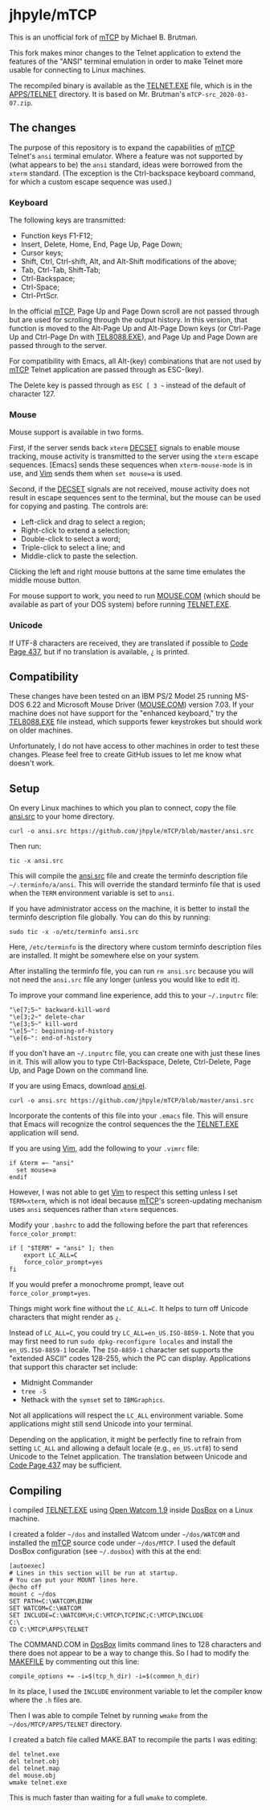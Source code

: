 # jhpyle/mTCP

This is an unofficial fork of [mTCP] by Michael B. Brutman.

This fork makes minor changes to the Telnet application to extend the
features of the "ANSI" terminal emulation in order to make Telnet more
usable for connecting to Linux machines.

The recompiled binary is available as the [TELNET.EXE] file, which is
in the [APPS/TELNET] directory.  It is based on Mr. Brutman's
`mTCP-src_2020-03-07.zip`.

## The changes

The purpose of this repository is to expand the capabilities of [mTCP]
Telnet's `ansi` terminal emulator.  Where a feature was not supported
by (what appears to be) the `ansi` standard, ideas were borrowed from
the `xterm` standard.  (The exception is the Ctrl-backspace keyboard
command, for which a custom escape sequence was used.)

### Keyboard

The following keys are transmitted:

* Function keys F1-F12;
* Insert, Delete, Home, End, Page Up, Page Down;
* Cursor keys;
* Shift, Ctrl, Ctrl-shift, Alt, and Alt-Shift modifications of the above;
* Tab, Ctrl-Tab, Shift-Tab;
* Ctrl-Backspace;
* Ctrl-Space;
* Ctrl-PrtScr.

In the official [mTCP], Page Up and Page Down scroll are not passed
through but are used for scrolling through the output history.  In
this version, that function is moved to the Alt-Page Up and Alt-Page
Down keys (or Ctrl-Page Up and Ctrl-Page Dn with [TEL8088.EXE]), and
Page Up and Page Down are passed through to the server.

For compatibility with Emacs, all Alt-(key) combinations that are not
used by [mTCP] Telnet application are passed through as ESC-(key).

The Delete key is passed through as `ESC [ 3 ~` instead of the default
of character 127.

### Mouse

Mouse support is available in two forms.

First, if the server sends back `xterm` [DECSET] signals to enable
mouse tracking, mouse activity is transmitted to the server using the
`xterm` escape sequences.  [Emacs] sends these sequences when
`xterm-mouse-mode` is in use, and [Vim] sends them when `set mouse=a`
is used.

Second, if the [DECSET] signals are not received, mouse activity does
not result in escape sequences sent to the terminal, but the mouse can
be used for copying and pasting.  The controls are:

* Left-click and drag to select a region;
* Right-click to extend a selection;
* Double-click to select a word;
* Triple-click to select a line; and
* Middle-click to paste the selection.

Clicking the left and right mouse buttons at the same time emulates
the middle mouse button.

For mouse support to work, you need to run [MOUSE.COM] (which should
be available as part of your DOS system) before running [TELNET.EXE].

### Unicode

If UTF-8 characters are received, they are translated if possible to
[Code Page 437], but if no translation is available, `¿` is printed.

## Compatibility

These changes have been tested on an IBM PS/2 Model 25 running MS-DOS
6.22 and Microsoft Mouse Driver ([MOUSE.COM]) version 7.03.  If your
machine does not have support for the "enhanced keyboard," try the
[TEL8088.EXE] file instead, which supports fewer keystrokes but should
work on older machines.

Unfortunately, I do not have access to other machines in order to test
these changes.  Please feel free to create GitHub issues to let me
know what doesn't work.

## Setup

On every Linux machines to which you plan to connect, copy the file
[ansi.src] to your home directory.

    curl -o ansi.src https://github.com/jhpyle/mTCP/blob/master/ansi.src

Then run:

    tic -x ansi.src

This will compile the [ansi.src] file and create the terminfo
description file `~/.terminfo/a/ansi`.  This will override the
standard terminfo file that is used when the `TERM` environment
variable is set to `ansi`.

If you have administrator access on the machine, it is better to
install the terminfo description file globally.  You can do this by
running:

    sudo tic -x -o/etc/terminfo ansi.src

Here, `/etc/terminfo` is the directory where custom terminfo
description files are installed.  It might be somewhere else on your
system.

After installing the terminfo file, you can run `rm ansi.src` because
you will not need the `ansi.src` file any longer (unless you would
like to edit it).

To improve your command line experience, add this to your `~/.inputrc`
file:

    "\e[7;5~" backward-kill-word
    "\e[3;2~" delete-char
    "\e[3;5~" kill-word
    "\e[5~": beginning-of-history
    "\e[6~": end-of-history

If you don't have an `~/.inputrc` file, you can create one with just
these lines in it.  This will allow you to type Ctrl-Backspace, Delete,
Ctrl-Delete, Page Up, and Page Down on the command line.

If you are using Emacs, download [ansi.el].

    curl -o ansi.src https://github.com/jhpyle/mTCP/blob/master/ansi.src

Incorporate the contents of this file into your `.emacs` file.  This
will ensure that Emacs will recognize the control sequences the the
[TELNET.EXE] application will send.

If you are using [Vim], add the following to your `.vimrc` file:

    if &term =~ "ansi"
      set mouse=a
    endif

However, I was not able to get [Vim] to respect this setting unless I
set `TERM=xterm`, which is not ideal because [mTCP]'s screen-updating
mechanism uses `ansi` sequences rather than `xterm` sequences.

Modify your `.bashrc` to add the following before the part that
references `force_color_prompt`:

    if [ "$TERM" = "ansi" ]; then
        export LC_ALL=C
        force_color_prompt=yes
    fi

If you would prefer a monochrome prompt, leave out
`force_color_prompt=yes`.

Things might work fine without the `LC_ALL=C`.  It helps to turn off
Unicode characters that might render as `¿`.

Instead of `LC_ALL=C`, you could try `LC_ALL=en_US.ISO-8859-1`.  Note
that you may first need to run `sudo dpkg-reconfigure locales` and
install the `en_US.ISO-8859-1` locale.  The `ISO-8859-1` character set
supports the "extended ASCII" codes 128-255, which the PC can display.
Applications that support this character set include:

* Midnight Commander
* `tree -S`
* Nethack with the `symset` set to `IBMGraphics`.

Not all applications will respect the `LC_ALL` environment variable.
Some applications might still send Unicode into your terminal.

Depending on the application, it might be perfectly fine to refrain
from setting `LC_ALL` and allowing a default locale (e.g.,
`en_US.utf8`) to send Unicode to the Telnet application.  The
translation between Unicode and [Code Page 437] may be sufficient.

## Compiling

I compiled [TELNET.EXE] using [Open Watcom 1.9] inside [DosBox] on a Linux
machine.

I created a folder `~/dos` and installed Watcom under `~/dos/WATCOM`
and installed the [mTCP] source code under `~/dos/MTCP`.  I used the default
DosBox configuration (see `~/.dosbox`) with this at the end:

    [autoexec]
    # Lines in this section will be run at startup.
    # You can put your MOUNT lines here.
    @echo off
    mount c ~/dos
    SET PATH=C:\WATCOM\BINW
    SET WATCOM=C:\WATCOM
    SET INCLUDE=C:\WATCOM\H;C:\MTCP\TCPINC;C:\MTCP\INCLUDE
    C:\
    CD C:\MTCP\APPS\TELNET

The COMMAND.COM in [DosBox] limits command lines to 128 characters and
there does not appear to be a way to change this.  So I had to modify
the [MAKEFILE] by commenting out this line:

    compile_options += -i=$(tcp_h_dir) -i=$(common_h_dir)

In its place, I used the `INCLUDE` environment variable to let the
compiler know where the `.h` files are.

Then I was able to compile Telnet by running `wmake` from the
`~/dos/MTCP/APPS/TELNET` directory.

I created a batch file called MAKE.BAT to recompile the parts I was editing:

    del telnet.exe
    del telnet.obj
    del telnet.map
    del mouse.obj
    wmake telnet.exe

This is much faster than waiting for a full `wmake` to complete.

[ansi.src]: https://github.com/jhpyle/mTCP/blob/master/ansi.src
[MAKEFILE]: https://github.com/jhpyle/mTCP/blob/master/MTCP/APPS/TELNET/MAKEFILE
[TELNET.EXE]: https://github.com/jhpyle/mTCP/blob/master/MTCP/APPS/TELNET/TELNET.EXE
[TEL8088.EXE]: https://github.com/jhpyle/mTCP/blob/master/MTCP/APPS/TELNET/TEL8088.EXE
[APPS/TELNET]: https://github.com/jhpyle/mTCP/blob/master/MTCP/APPS/TELNET
[mTCP]: https://www.brutman.com/
[ansi.el]: https://github.com/jhpyle/mTCP/blob/master/ansi.el
[DECSET]: https://invisible-island.net/xterm/ctlseqs/ctlseqs.pdf
[Code Page 437]: https://en.wikipedia.org/wiki/Code_page_437
[MOUSE.COM]: https://www.computerhope.com/issues/ch000007.htm
[Open Watcom 1.9]: https://sourceforge.net/projects/openwatcom/files/open-watcom-1.9/
[DosBox]: https://www.dosbox.com/
[Vim]: https://www.vim.org/
